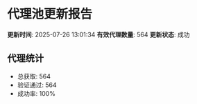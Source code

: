 # 代理池更新报告

**更新时间**: 2025-07-26 13:01:34
**有效代理数量**: 564
**更新状态**:  成功

## 代理统计
- 总获取: 564
- 验证通过: 564
- 成功率: 100%
